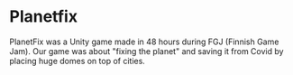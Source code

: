 # Planetfix
PlanetFix was a Unity game made in 48 hours during FGJ (Finnish Game Jam). Our game was about "fixing the planet" and saving it from Covid by placing huge domes on top of cities.
